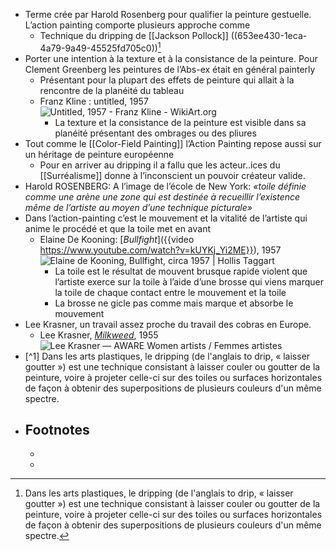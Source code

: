 - Terme crée par Harold Rosenberg pour qualifier la peinture gestuelle. L’action painting comporte plusieurs approche comme
	- Technique du dripping de [[Jackson Pollock]] ((653ee430-1eca-4a79-9a49-45525fd705c0))[^2]
- Porter une intention à la texture et à la consistance de la peinture. Pour Clement Greenberg les peintures de l’Abs-ex était en général painterly
	- Présentant pour la plupart des effets de peinture qui allait à la rencontre de la planéité du tableau
	- Franz Kline : untitled, 1957 ![Untitled, 1957 - Franz Kline - WikiArt.org](https://uploads7.wikiart.org/images/franz-kline/untitled-1957-1.jpg!Large.jpg)
		- La texture et la consistance de la peinture est visible dans sa planéité présentant des ombrages ou des pliures
- Tout comme le [[Color-Field Painting]] l’Action Painting repose aussi sur un héritage de peinture européenne
	- Pour en arriver au dripping il a fallu que les acteur..ices du [[Surréalisme]] donne à l’inconscient un pouvoir créateur valide.
- Harold ROSENBERG:  A l’image de l’école de New York: 
                    *«toile définie comme une arène une zone qui est destinée à recueillir l’existence même de l’artiste au moyen d’une technique picturale»*
- Dans l’action-painting c’est le mouvement et la vitalité de l’artiste qui anime le procédé et que la toile met en avant
	- Elaine De Kooning: [*Bullfight*]({{video https://www.youtube.com/watch?v=kUYKj_Yi2ME}}), 1957 ![Elaine de Kooning, Bullfight, circa 1957 | Hollis Taggart](https://artlogic-res.cloudinary.com/w_1680,h_1680,c_limit,f_auto,fl_lossy,q_auto/artlogicstorage/htg1979/images/view/69ee9d2bf3d7866424e967d0b1009257j/hollistaggart-elaine-de-kooning-bullfight-circa-1957.jpg)
		- La toile est le résultat de mouvent brusque rapide violent que l’artiste exerce sur la toile à l’aide d’une brosse qui viens marquer la toile de chaque contact entre le mouvement et la toile
		- La brosse ne gicle pas comme mais marque et absorbe le mouvement
- Lee Krasner, un travail assez proche du travail des cobras en Europe.
	- Lee Krasner, [*Milkweed*](https://www.artsy.net/artwork/lee-krasner-milkweed), 1955 ![Lee Krasner — AWARE Women artists / Femmes artistes](https://awarewomenartists.com/wp-content/uploads/2018/04/lee-krasner_milkweed_1955_aware_women-artists_artistes-femmes-1049x1500.jpg)
- [^1] Dans les arts plastiques, le dripping (de l'anglais to drip, « laisser goutter ») est une technique consistant à laisser couler ou goutter de la peinture, voire à projeter celle-ci sur des toiles ou surfaces horizontales de façon à obtenir des superpositions de plusieurs couleurs d'un même spectre.
- ## Footnotes
	- [^2]: Dans les arts plastiques, le dripping (de l'anglais to drip, «
	  laisser goutter ») est une technique consistant à laisser couler ou
	  goutter de la peinture, voire à projeter celle-ci sur des toiles ou
	  surfaces horizontales de façon à obtenir des superpositions de
	  plusieurs couleurs d'un même spectre.
	- [^3]:Mécène américaine collectionneuse d’art moderne et galeriste de
	  New York > ami de [[Marcel Duchamp]] et Cocteau